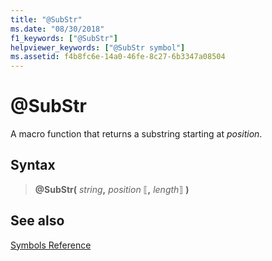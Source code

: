 ```yaml
---
title: "@SubStr"
ms.date: "08/30/2018"
f1_keywords: ["@SubStr"]
helpviewer_keywords: ["@SubStr symbol"]
ms.assetid: f4b8fc6e-14a0-46fe-8c27-6b3347a08504
---
```

# \@SubStr

A macro function that returns a substring starting at *position*.

## Syntax

> **\@SubStr(** *string*__,__ *position* ⟦__,__ *length*⟧ **)**

## See also

[Symbols Reference](../../assembler/masm/symbols-reference.md)

